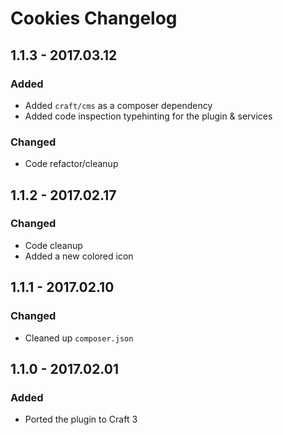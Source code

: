 # Cookies Changelog

## 1.1.3 - 2017.03.12
### Added
* Added `craft/cms` as a composer dependency
* Added code inspection typehinting for the plugin & services

### Changed
* Code refactor/cleanup

## 1.1.2 - 2017.02.17
### Changed
* Code cleanup
* Added a new colored icon

## 1.1.1 - 2017.02.10
### Changed
* Cleaned up `composer.json`

## 1.1.0 - 2017.02.01
### Added
- Ported the plugin to Craft 3
